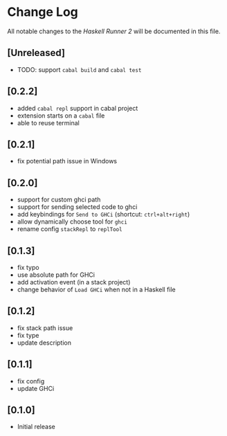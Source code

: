# Change Log

All notable changes to the *Haskell Runner 2* will be documented in this file.

## [Unreleased]

- TODO: support `cabal build` and `cabal test`

## [0.2.2]

- added `cabal repl` support in cabal project
- extension starts on a `cabal` file
- able to reuse terminal

## [0.2.1]

- fix potential path issue in Windows

## [0.2.0]

- support for custom ghci path
- support for sending selected code to ghci
- add keybindings for `Send to GHCi` (shortcut: `ctrl+alt+right`)
- allow dynamically choose tool for `ghci`
- rename config `stackRepl` to `replTool`

## [0.1.3]

- fix typo
- use absolute path for GHCi
- add activation event (in a stack project)
- change behavior of `Load GHCi` when not in a Haskell file

## [0.1.2]

- fix stack path issue
- fix type
- update description

## [0.1.1]

- fix config
- update GHCi

## [0.1.0]

- Initial release
